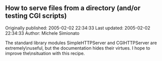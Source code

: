 ## How to serve files from a directory (and/or testing CGI scripts)

Originally published: 2005-02-02 22:34:33
Last updated: 2005-02-02 22:34:33
Author: Michele Simionato

The standard library modules SimpleHTTPServer and CGIHTTPServer are extremely\nuseful, but the documentation hides their virtues. I hope to improve the\nsituation with this recipe.